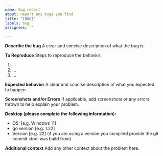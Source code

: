 ```yaml
---
name: Bug report
about: Report any bugs you find
title: "[BUG]"
labels: bug
assignees: ''

---
```


**Describe the bug**
A clear and concise description of what the bug is.

**To Reproduce**
Steps to reproduce the behavior:
1. ...
2. ...
3. ...

**Expected behavior**
A clear and concise description of what you expected to happen.

**Screenshots and/or Errors**
If applicable, add screenshots or any errors thrown to help explain your problem.

**Desktop (please complete the following information):**
 - OS: [e.g. Windows 11]
 - go version [e.g. 1.22]
 - Version [e.g. 22] (if you are using a version you compiled provide the git commit ktool was build from)

**Additional context**
Add any other context about the problem here.
